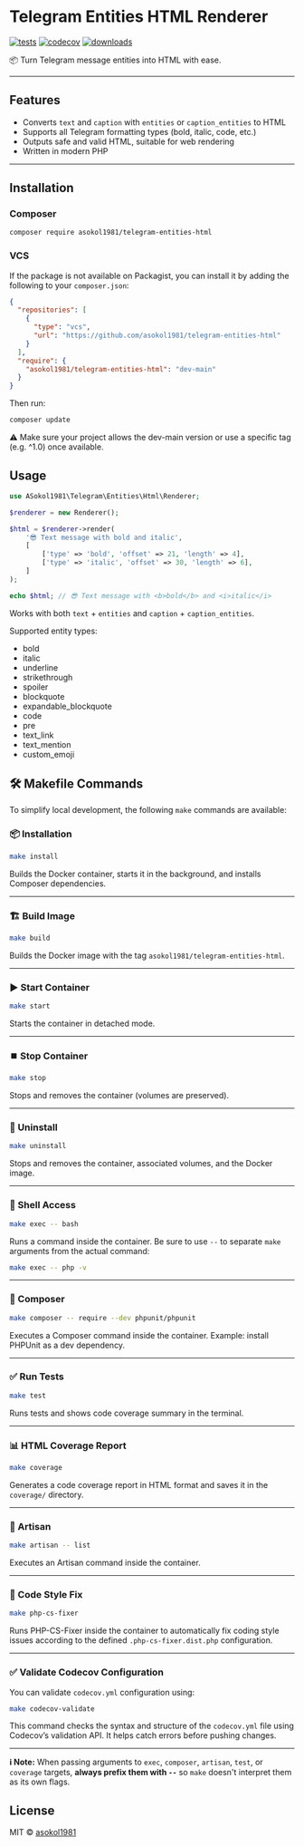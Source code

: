 # Telegram Entities HTML Renderer

[![tests](https://github.com/asokol1981/telegram-entities-html/workflows/tests/badge.svg)](https://github.com/asokol1981/telegram-entities-html/actions) [![codecov](https://codecov.io/gh/asokol1981/telegram-entities-html/branch/main/graph/badge.svg)](https://codecov.io/gh/asokol1981/telegram-entities-html) [![downloads](https://img.shields.io/packagist/dt/asokol1981/telegram-entities-html.svg)](https://packagist.org/packages/asokol1981/telegram-entities-html)

📦 Turn Telegram message entities into HTML with ease.

---

## Features

- Converts `text` and `caption` with `entities` or `caption_entities` to HTML
- Supports all Telegram formatting types (bold, italic, code, etc.)
- Outputs safe and valid HTML, suitable for web rendering
- Written in modern PHP

---

## Installation

### Composer

```bash
composer require asokol1981/telegram-entities-html
```

### VCS

If the package is not available on Packagist, you can install it by adding the following to your `composer.json`:

```json
{
  "repositories": [
    {
      "type": "vcs",
      "url": "https://github.com/asokol1981/telegram-entities-html"
    }
  ],
  "require": {
    "asokol1981/telegram-entities-html": "dev-main"
  }
}
```

Then run:

```bash
composer update
```

⚠️ Make sure your project allows the dev-main version or use a specific tag (e.g. ^1.0) once available.

## Usage

```php
use ASokol1981\Telegram\Entities\Html\Renderer;

$renderer = new Renderer();

$html = $renderer->render(
    '😎 Text message with bold and italic',
    [
        ['type' => 'bold', 'offset' => 21, 'length' => 4],
        ['type' => 'italic', 'offset' => 30, 'length' => 6],
    ]
);

echo $html; // 😎 Text message with <b>bold</b> and <i>italic</i>
```

Works with both `text` + `entities` and `caption` + `caption_entities`.

Supported entity types:

- bold
- italic
- underline
- strikethrough
- spoiler
- blockquote
- expandable_blockquote
- code
- pre
- text_link
- text_mention
- custom_emoji

## 🛠️ Makefile Commands

To simplify local development, the following `make` commands are available:

### 📦 Installation

```bash
make install
```

Builds the Docker container, starts it in the background, and installs Composer dependencies.

---

### 🏗️ Build Image

```bash
make build
```

Builds the Docker image with the tag `asokol1981/telegram-entities-html`.

---

### ▶️ Start Container

```bash
make start
```

Starts the container in detached mode.

---

### ⏹️ Stop Container

```bash
make stop
```

Stops and removes the container (volumes are preserved).

---

### 🧹 Uninstall

```bash
make uninstall
```

Stops and removes the container, associated volumes, and the Docker image.

---

### 🐚 Shell Access

```bash
make exec -- bash
```

Runs a command inside the container.
Be sure to use `--` to separate `make` arguments from the actual command:

```bash
make exec -- php -v
```

---

### 🎼 Composer

```bash
make composer -- require --dev phpunit/phpunit
```

Executes a Composer command inside the container.
Example: install PHPUnit as a dev dependency.

---

### ✅ Run Tests

```bash
make test
```

Runs tests and shows code coverage summary in the terminal.

---

### 📊 HTML Coverage Report

```bash
make coverage
```

Generates a code coverage report in HTML format and saves it in the `coverage/` directory.

---

### 🧱 Artisan

```bash
make artisan -- list
```

Executes an Artisan command inside the container.

---

### 🧹 Code Style Fix

```bash
make php-cs-fixer
```

Runs PHP-CS-Fixer inside the container to automatically fix coding style issues according to the defined `.php-cs-fixer.dist.php` configuration.

---

### ✅ Validate Codecov Configuration

You can validate `codecov.yml` configuration using:

```bash
make codecov-validate
```

This command checks the syntax and structure of the `codecov.yml` file using Codecov’s validation API.
It helps catch errors before pushing changes.

---

**ℹ️ Note:**
When passing arguments to `exec`, `composer`, `artisan`, `test`, or `coverage` targets, **always prefix them with `--`** so `make` doesn't interpret them as its own flags.

## License

MIT © [asokol1981](https://github.com/asokol1981)

